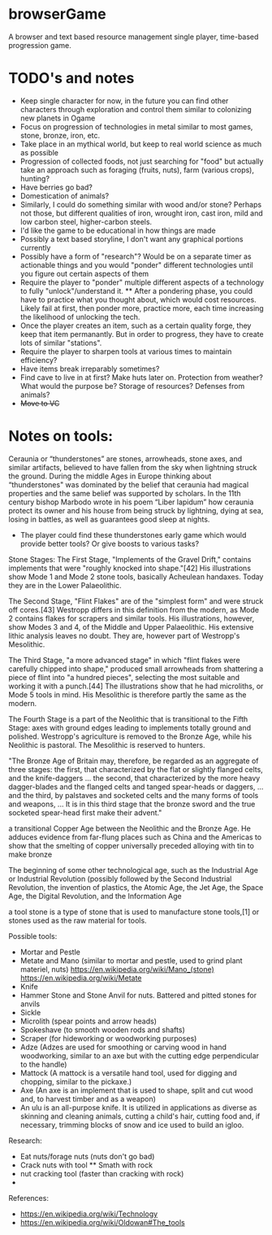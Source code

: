 # browserGame
A browser and text based resource management single player, time-based progression game.

# TODO's and notes
* Keep single character for now, in the future you can find other characters through exploration and control them similar to colonizing new planets in Ogame
* Focus on progression of technologies in metal similar to most games, stone, bronze, iron, etc.
* Take place in an mythical world, but keep to real world science as much as possible
* Progression of collected foods, not just searching for "food" but actually take an approach such as foraging (fruits, nuts), farm (various crops), hunting?
* Have berries go bad?
* Domestication of animals?
* Similarly, I could do something similar with wood and/or stone? Perhaps not those, but different qualities of iron, wrought iron, cast iron, mild and low carbon steel, higher-carbon steels.
* I'd like the game to be educational in how things are made
* Possibly a text based storyline, I don't want any graphical portions currently
* Possibly have a form of "research"? Would be on a separate timer as actionable things and you would "ponder" different technologies until you figure out certain aspects of them
* Require the player to "ponder" multiple different aspects of a technology to fully "unlock"/understand it.
** After a pondering phase, you could have to practice what you thought about, which would cost resources. Likely fail at first, then ponder more, practice more, each time increasing the likelihood of unlocking the tech.
* Once the player creates an item, such as a certain quality forge, they keep that item permanantly. But in order to progress, they have to create lots of similar "stations".
* Require the player to sharpen tools at various times to maintain efficiency?
* Have items break irreparably sometimes?
* Find cave to live in at first? Make huts later on. Protection from weather? What would the purpose be? Storage of resources? Defenses from animals?
* ~~Move to VC~~

# Notes on tools:
Ceraunia or “thunderstones” are stones, arrowheads, stone axes, and similar artifacts, believed to have fallen from the sky when lightning struck the ground. During the middle Ages in Europe thinking about “thunderstones"  was dominated by the belief that ceraunia had magical properties and the same belief was supported by scholars. In the 11th century bishop Marbodo wrote in his poem “Liber lapidum” how ceraunia protect its owner and his house from being struck by lightning, dying at sea, losing in battles, as well as guarantees good sleep at nights.
* The player could find these thunderstones early game which would provide better tools? Or give boosts to various tasks?

Stone Stages:
The First Stage, "Implements of the Gravel Drift," contains implements that were "roughly knocked into shape."[42] His illustrations show Mode 1 and Mode 2 stone tools, basically Acheulean handaxes. Today they are in the Lower Palaeolithic.

The Second Stage, "Flint Flakes" are of the "simplest form" and were struck off cores.[43] Westropp differs in this definition from the modern, as Mode 2 contains flakes for scrapers and similar tools. His illustrations, however, show Modes 3 and 4, of the Middle and Upper Palaeolithic. His extensive lithic analysis leaves no doubt. They are, however part of Westropp's Mesolithic.

The Third Stage, "a more advanced stage" in which "flint flakes were carefully chipped into shape," produced small arrowheads from shattering a piece of flint into "a hundred pieces", selecting the most suitable and working it with a punch.[44] The illustrations show that he had microliths, or Mode 5 tools in mind. His Mesolithic is therefore partly the same as the modern.

The Fourth Stage is a part of the Neolithic that is transitional to the Fifth Stage: axes with ground edges leading to implements totally ground and polished. Westropp's agriculture is removed to the Bronze Age, while his Neolithic is pastoral. The Mesolithic is reserved to hunters.

"The Bronze Age of Britain may, therefore, be regarded as an aggregate of three stages: the first, that characterized by the flat or slightly flanged celts, and the knife-daggers ... the second, that characterized by the more heavy dagger-blades and the flanged celts and tanged spear-heads or daggers, ... and the third, by palstaves and socketed celts and the many forms of tools and weapons, ... It is in this third stage that the bronze sword and the true socketed spear-head first make their advent."

a transitional Copper Age between the Neolithic and the Bronze Age. He adduces evidence from far-flung places such as China and the Americas to show that the smelting of copper universally preceded alloying with tin to make bronze

The beginning of some other technological age, such as the Industrial Age or Industrial Revolution (possibly followed by the Second Industrial Revolution, the invention of plastics, the Atomic Age, the Jet Age, the Space Age, the Digital Revolution, and the Information Age

a tool stone is a type of stone that is used to manufacture stone tools,[1] or stones used as the raw material for tools.

Possible tools:
* Mortar and Pestle
* Metate and Mano (similar to mortar and pestle, used to grind plant materiel, nuts) https://en.wikipedia.org/wiki/Mano_(stone)  https://en.wikipedia.org/wiki/Metate
* Knife
* Hammer Stone and Stone Anvil for nuts. Battered and pitted stones for anvils
* Sickle
* Microlith (spear points and arrow heads)
* Spokeshave (to smooth wooden rods and shafts)
* Scraper (for hideworking or woodworking purposes)
* Adze (Adzes are used for smoothing or carving wood in hand woodworking, similar to an axe but with the cutting edge perpendicular to the handle)
* Mattock (A mattock is a versatile hand tool, used for digging and chopping, similar to the pickaxe.)
* Axe (An axe is an implement that is used to shape, split and cut wood and,  to harvest timber and as a weapon)
* An ulu is an all-purpose knife. It is utilized in applications as diverse as skinning and cleaning animals, cutting a child's hair, cutting food and, if necessary, trimming blocks of snow and ice used to build an igloo.

Research:
* Eat nuts/forage nuts (nuts don't go bad)
* Crack nuts with tool
** Smath with rock
* nut cracking tool (faster than cracking with rock)
* 


References:
* https://en.wikipedia.org/wiki/Technology
* https://en.wikipedia.org/wiki/Oldowan#The_tools
